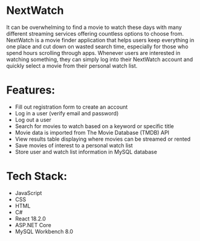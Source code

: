 # NextWatch
It can be overwhelming to find a movie to watch these days with many different streaming services offering countless options to choose from.  NextWatch is a movie finder application that helps users keep everything in one place and cut down on wasted search time, especially for those who spend hours scrolling through apps.  Whenever users are interested in watching something, they can simply log into their NextWatch account and quickly select a movie from their personal watch list.

# Features:
<ul>
<li>Fill out registration form to create an account</li>
<li>Log in a user (verify email and password)</li>
<li>Log out a user</li>
<li>Search for movies to watch based on a keyword or specific title</li>
<li>Movie data is imported from The Movie Database (TMDB) API</li>
<li>View results table displaying where movies can be streamed or rented</li>
<li>Save movies of interest to a personal watch list</li>
<li>Store user and watch list information in MySQL database</li>
</ul>

# Tech Stack:
<ul>
<li>JavaScript</li>
<li>CSS</li>
<li>HTML</li>
<li>C#</li>
<li>React 18.2.0</li>
<li>ASP.NET Core</li>
<li>MySQL Workbench 8.0</li>
</ul>